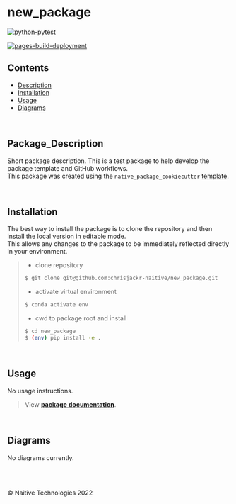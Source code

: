# new_package

[![python-pytest](https://github.com/chrisjackr-naitive/new_package/actions/workflows/python-test.yml/badge.svg)](https://github.com/chrisjackr-naitive/new_package/actions/workflows/python-test.yml)

[![pages-build-deployment](https://github.com/chrisjackr-naitive/new_package/actions/workflows/pages/pages-build-deployment/badge.svg?branch=gh-pages)](https://github.com/chrisjackr-naitive/new_package/actions/workflows/pages/pages-build-deployment)

## Contents
- [Description](#description)
- [Installation](#installation)
- [Usage](#usage)
- [Diagrams](#diagrams)

<br>

## Package_Description
Short package description. This is a test package to help develop the package template and GitHub workflows.\
This package was created using the `native_package_cookiecutter` [template](https://github.com/chrisjackr-naitive/package_template).

<br>

## Installation
The best way to install the package is to clone the repository and then install the local version in editable mode.\
This allows any changes to the package to be immediately reflected directly in your environment.

> * clone repository
> ```bash
> $ git clone git@github.com:chrisjackr-naitive/new_package.git
> ```
> * activate virtual environment
> ```bash
> $ conda activate env
> ```
> * cwd to package root and install
> ```bash
> $ cd new_package
> $ (env) pip install -e .
> ```

<br>

## Usage
No usage instructions.
> View <a href=https://chrisjackr-naitive.github.io/new_package/index.html>**package documentation**</a>.

<br>

## Diagrams
No diagrams currently.

<br>
<br>

&copy; Naitive Technologies 2022
